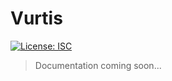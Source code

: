 # Vurtis

[![License: ISC](https://img.shields.io/badge/License-ISC-blue.svg)](https://opensource.org/licenses/ISC)

> Documentation coming soon...
